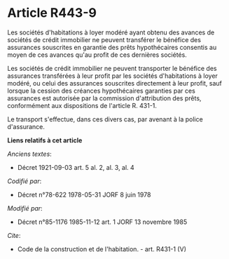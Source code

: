 # Article R443-9

Les sociétés d'habitations à loyer modéré ayant obtenu des avances de sociétés de crédit immobilier ne peuvent transférer le
bénéfice des assurances souscrites en garantie des prêts hypothécaires consentis au moyen de ces avances qu'au profit de ces
dernières sociétés.

Les sociétés de crédit immobilier ne peuvent transporter le bénéfice des assurances transférées à leur profit par les
sociétés d'habitations à loyer modéré, ou celui des assurances souscrites directement à leur profit, sauf lorsque la cession
des créances hypothécaires garanties par ces assurances est autorisée par la commission d'attribution des prêts, conformément
aux dispositions de l'article R. 431-1.

Le transport s'effectue, dans ces divers cas, par avenant à la police d'assurance.

**Liens relatifs à cet article**

_Anciens textes_:

  - Décret  1921-09-03 art. 5 al. 2, al. 3, al. 4

_Codifié par_:

  - Décret n°78-622 1978-05-31 JORF 8 juin 1978

_Modifié par_:

  - Décret n°85-1176 1985-11-12 art. 1 JORF 13 novembre 1985

_Cite_:

  - Code de la construction et de l'habitation. - art. R431-1 (V)
